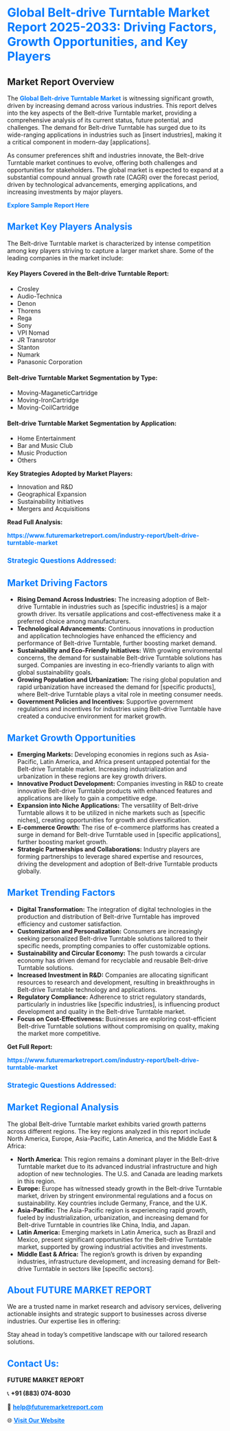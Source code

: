 <h1 style="color: #007BFF;">Global Belt-drive Turntable Market Report 2025-2033: Driving Factors, Growth Opportunities, and Key Players</h1>

<section id="overview">
<h2>Market Report Overview</h2>
<p>The <a href="https://www.futuremarketreport.com/industry-report/belt-drive-turntable-market" style="color: #007BFF; text-decoration: none;"><strong>Global Belt-drive Turntable Market</strong></a> is witnessing significant growth, driven by increasing demand across various industries. This report delves into the key aspects of the Belt-drive Turntable market, providing a comprehensive analysis of its current status, future potential, and challenges. The demand for Belt-drive Turntable has surged due to its wide-ranging applications in industries such as [insert industries], making it a critical component in modern-day [applications].</p>
<p>As consumer preferences shift and industries innovate, the Belt-drive Turntable market continues to evolve, offering both challenges and opportunities for stakeholders. The global market is expected to expand at a substantial compound annual growth rate (CAGR) over the forecast period, driven by technological advancements, emerging applications, and increasing investments by major players.</p>
</section>

<section id="overview">
<p><a href="https://www.futuremarketreport.com/request-sample/reportId=92692" style="color: #007BFF; text-decoration: none;"><strong>Explore Sample Report Here</strong></a></p>
</section>

<section id="key-players">
<h2 style="color: #007BFF;">Market Key Players Analysis</h2>
<p>The Belt-drive Turntable market is characterized by intense competition among key players striving to capture a larger market share. Some of the leading companies in the market include:</p>
<h4>Key Players Covered in the Belt-drive Turntable Report:</h4>
<ul><li>Crosley</li><li>Audio-Technica</li><li>Denon</li><li>Thorens</li><li>Rega</li><li>Sony</li><li>VPI Nomad</li><li>JR Transrotor</li><li>Stanton</li><li>Numark</li><li>Panasonic Corporation</li></ul>
<h4>Belt-drive Turntable Market Segmentation by Type:</h4>
<ul><li>Moving-MaganeticCartridge</li><li>Moving-IronCartridge</li><li>Moving-CoilCartridge</li></ul>

<h4>Belt-drive Turntable Market Segmentation by Application:</h4>
<ul><li>Home Entertainment</li><li>Bar and Music Club</li><li>Music Production</li><li>Others</li></ul>
<p><strong>Key Strategies Adopted by Market Players:</strong></p>
<ul>
<li>Innovation and R&D</li>
<li>Geographical Expansion</li>
<li>Sustainability Initiatives</li>
<li>Mergers and Acquisitions</li>
</ul>
</section>

<section>
<p><strong>Read Full Analysis: </strong></p><a href="https://www.futuremarketreport.com/industry-report/belt-drive-turntable-market" style="color: #007BFF; text-decoration: none;"><strong>https://www.futuremarketreport.com/industry-report/belt-drive-turntable-market</strong></a>
<h3 style="color: #007BFF;">Strategic Questions Addressed:</h3>
</section>

<section id="driving-factors">
<h2 style="color: #007BFF;">Market Driving Factors</h2>
<ul>
<li><strong>Rising Demand Across Industries:</strong> The increasing adoption of Belt-drive Turntable in industries such as [specific industries] is a major growth driver. Its versatile applications and cost-effectiveness make it a preferred choice among manufacturers.</li>
<li><strong>Technological Advancements:</strong> Continuous innovations in production and application technologies have enhanced the efficiency and performance of Belt-drive Turntable, further boosting market demand.</li>
<li><strong>Sustainability and Eco-Friendly Initiatives:</strong> With growing environmental concerns, the demand for sustainable Belt-drive Turntable solutions has surged. Companies are investing in eco-friendly variants to align with global sustainability goals.</li>
<li><strong>Growing Population and Urbanization:</strong> The rising global population and rapid urbanization have increased the demand for [specific products], where Belt-drive Turntable plays a vital role in meeting consumer needs.</li>
<li><strong>Government Policies and Incentives:</strong> Supportive government regulations and incentives for industries using Belt-drive Turntable have created a conducive environment for market growth.</li>
</ul>
</section>

<section id="growth-opportunities">
<h2 style="color: #007BFF;">Market Growth Opportunities</h2>
<ul>
<li><strong>Emerging Markets:</strong> Developing economies in regions such as Asia-Pacific, Latin America, and Africa present untapped potential for the Belt-drive Turntable market. Increasing industrialization and urbanization in these regions are key growth drivers.</li>
<li><strong>Innovative Product Development:</strong> Companies investing in R&D to create innovative Belt-drive Turntable products with enhanced features and applications are likely to gain a competitive edge.</li>
<li><strong>Expansion into Niche Applications:</strong> The versatility of Belt-drive Turntable allows it to be utilized in niche markets such as [specific niches], creating opportunities for growth and diversification.</li>
<li><strong>E-commerce Growth:</strong> The rise of e-commerce platforms has created a surge in demand for Belt-drive Turntable used in [specific applications], further boosting market growth.</li>
<li><strong>Strategic Partnerships and Collaborations:</strong> Industry players are forming partnerships to leverage shared expertise and resources, driving the development and adoption of Belt-drive Turntable products globally.</li>
</ul>
</section>

<section id="trending-factors">
<h2 style="color: #007BFF;">Market Trending Factors</h2>
<ul>
<li><strong>Digital Transformation:</strong> The integration of digital technologies in the production and distribution of Belt-drive Turntable has improved efficiency and customer satisfaction.</li>
<li><strong>Customization and Personalization:</strong> Consumers are increasingly seeking personalized Belt-drive Turntable solutions tailored to their specific needs, prompting companies to offer customizable options.</li>
<li><strong>Sustainability and Circular Economy:</strong> The push towards a circular economy has driven demand for recyclable and reusable Belt-drive Turntable solutions.</li>
<li><strong>Increased Investment in R&D:</strong> Companies are allocating significant resources to research and development, resulting in breakthroughs in Belt-drive Turntable technology and applications.</li>
<li><strong>Regulatory Compliance:</strong> Adherence to strict regulatory standards, particularly in industries like [specific industries], is influencing product development and quality in the Belt-drive Turntable market.</li>
<li><strong>Focus on Cost-Effectiveness:</strong> Businesses are exploring cost-efficient Belt-drive Turntable solutions without compromising on quality, making the market more competitive.</li>
</ul>
</section>

<section>
<p><strong>Get Full Report: </strong></p><a href="https://www.futuremarketreport.com/industry-report/belt-drive-turntable-market" style="color: #007BFF; text-decoration: none;"><strong>https://www.futuremarketreport.com/industry-report/belt-drive-turntable-market</strong></a>
<h3 style="color: #007BFF;">Strategic Questions Addressed:</h3>
</section>


<section id="regional-analysis">
<h2 style="color: #007BFF;">Market Regional Analysis</h2>
<p>The global Belt-drive Turntable market exhibits varied growth patterns across different regions. The key regions analyzed in this report include North America, Europe, Asia-Pacific, Latin America, and the Middle East & Africa:</p>
<ul>
<li><strong>North America:</strong> This region remains a dominant player in the Belt-drive Turntable market due to its advanced industrial infrastructure and high adoption of new technologies. The U.S. and Canada are leading markets in this region.</li>
<li><strong>Europe:</strong> Europe has witnessed steady growth in the Belt-drive Turntable market, driven by stringent environmental regulations and a focus on sustainability. Key countries include Germany, France, and the U.K.</li>
<li><strong>Asia-Pacific:</strong> The Asia-Pacific region is experiencing rapid growth, fueled by industrialization, urbanization, and increasing demand for Belt-drive Turntable in countries like China, India, and Japan.</li>
<li><strong>Latin America:</strong> Emerging markets in Latin America, such as Brazil and Mexico, present significant opportunities for the Belt-drive Turntable market, supported by growing industrial activities and investments.</li>
<li><strong>Middle East & Africa:</strong> The region’s growth is driven by expanding industries, infrastructure development, and increasing demand for Belt-drive Turntable in sectors like [specific sectors].</li>
</ul>
</section>

<footer>
<h2 style="color: #007BFF;">About FUTURE MARKET REPORT</h2>
<p>We are a trusted name in market research and advisory services, delivering actionable insights and strategic support to businesses across diverse industries. Our expertise lies in offering:</p>

<p>Stay ahead in today’s competitive landscape with our tailored research solutions.</p>

<h2 style="color: #007BFF;">Contact Us:</h2>
<p><strong>FUTURE MARKET REPORT</strong></p>
<p>📞 <strong>+91 (883) 074-8030</strong></p>
<p>📧 <strong><a href="mailto:help@futuremarketreport.com" style="color: #007BFF;">help@futuremarketreport.com</a></strong></p>
<p>🌐 <strong><a href="https://www.futuremarketreport.com/" style="color: #007BFF;">Visit Our Website</a></strong></p>
</footer>